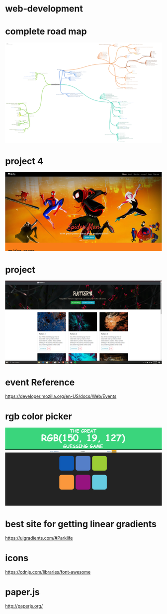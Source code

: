 # web-development

# complete road map

![](images/roadmap.png)

# project 4

![](images/project4.png)

# project 

![](images/project.png)

# event Reference 

https://developer.mozilla.org/en-US/docs/Web/Events


# rgb color picker

![](images/rgb.png)


# best site for getting linear gradients

https://uigradients.com/#Parklife

# icons
https://cdnjs.com/libraries/font-awesome


# paper.js
http://paperjs.org/
